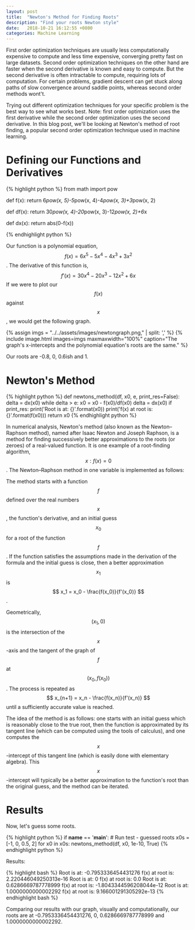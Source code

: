 ```yaml
---
layout: post
title:  "Newton's Method for Finding Roots"
description: "Find your roots Newton style"
date:   2018-10-21 16:12:55 +0800
categories: Machine Learning
---
```


First order optimization techniques are usually less computationally expensive to compute and less time expensive, converging pretty fast on large datasets. Second order optimization techniques on the other hand are faster when the second derivative is known and easy to compute. But the second derivative is often intractable to compute, requiring lots of computation. For certain problems, gradient descent can get stuck along paths of slow convergence around saddle points, whereas second order methods wont't.

Trying out different optimization techniques for your specific problem is the best way to see what works best. Note: first order optimization uses the first derivative while the second order optimization uses the second derivative. In this blog post, we'll be looking at Newton's method of root finding, a popular second order optimization technique used in machine learning.

# Defining our Functions and Derivatives

{% highlight python %}
from math import pow

def f(x):
    return 6*pow(x, 5)-5*pow(x, 4)-4*pow(x, 3)+3*pow(x, 2)


def df(x):
    return 30*pow(x, 4)-20*pow(x, 3)-12*pow(x, 2)+6*x


def dx(x):
    return abs(0-f(x))

{% endhighlight python %}

Our function is a polynomial equation, $$ f(x) = 6x^5 - 5x^4 - 4x^3 + 3x^2 $$. The derivative of this function is, $$ f'(x) = 30x^4 - 20x^3 - 12x^2 + 6x $$ If we were to plot our $$ f(x) $$ against $$ x $$, we would get the following graph.

{% assign imgs = "../../assets/images/newtongraph.png," | split: ',' %}
{% include image.html images=imgs maxmaxwidth="100%" caption="The graph's x-intercepts and the polynomial equation's roots are the same." %}<br class="img">


Our roots are -0.8, 0, 0.6ish and 1.

# Newton's Method

{% highlight python %}
def newtons_method(df, x0, e, print_res=False):
	delta = dx(x0)
    while delta > e:
        x0 = x0 - f(x0)/df(x0)
        delta = dx(x0)
    if print_res:
        print('Root is at: {}'.format(x0))
        print('f(x) at root is: {}'.format(f(x0)))
    return x0
{% endhighlight python %}

In numerical analysis, Newton's method (also known as the Newton–Raphson method), named after Isaac Newton and Joseph Raphson, is a method for finding successively better approximations to the roots (or zeroes) of a real-valued function. It is one example of a root-finding algorithm, $$ x:f(x) = 0 $$. The Newton–Raphson method in one variable is implemented as follows:

The method starts with a function $$ f $$ defined over the real numbers $$ x $$, the function's derivative, and an initial guess $$ x_0 $$ for a root of the function $$ f $$. If the function satisfies the assumptions made in the derivation of the formula and the initial guess is close, then a better approximation $$ x_1 $$ is $$ x_1 = x_0 - \frac{f(x_0)}{f'(x_0)} $$.

Geometrically, $$ (x_1, 0) $$ is the intersection of the $$ x $$-axis and the tangent of the graph of $$ f $$ at $$ (x_0, f(x_0)) $$. The process is repeated as $$ x_{n+1} = x_n - \frac{f(x_n)}{f'(x_n)} $$ until a sufficiently accurate value is reached.

The idea of the method is as follows: one starts with an initial guess which is reasonably close to the true root, then the function is approximated by its tangent line (which can be computed using the tools of calculus), and one computes the $$ x $$-intercept of this tangent line (which is easily done with elementary algebra). This $$ x $$-intercept will typically be a better approximation to the function's root than the original guess, and the method can be iterated.

# Results

Now, let's guess some roots.

{% highlight python %}
if __name__ == '__main__':
    # Run test - guessed roots
    x0s = [-1, 0, 0.5, 2]
    for x0 in x0s:
        newtons_method(df, x0, 1e-10, True)
{% endhighlight python %}

Results:

{% highlight bash %}
Root is at: -0.7953336454431276
f(x) at root is: 2.220446049250313e-16
Root is at: 0
f(x) at root is: 0.0
Root is at: 0.6286669787778999
f(x) at root is: -1.8043344596208044e-12
Root is at: 1.0000000000002292
f(x) at root is: 9.166001291305292e-13
{% endhighlight bash %}

Comparing our results with our graph, visually and computationally, our roots are at -0.7953336454431276, 0, 0.6286669787778999 and 1.0000000000002292.
